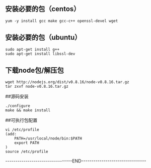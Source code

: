 ## 安装必要的包（centos）
```
yum -y install gcc make gcc-c++ openssl-devel wget
```
## 安装必要的包（ubuntu）
```
sudo apt-get install g++
sudo apt-get install libssl-dev
```

## 下载node包/解压包
```
wget http://nodejs.org/dist/v0.8.16/node-v0.8.16.tar.gz
tar zxvf node-v0.8.16.tar.gz
```

##源码安装
```
./configure
make && make install
```

##可执行包配置
```
vi /etc/profile 
(add: 
    PATH=/usr/local/node/bin:$PATH 
    export PATH
)
source /etc/profile
```

---------------------------------END--------------------------------